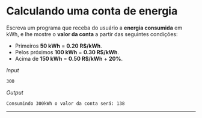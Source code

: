 # Calculando uma conta de energia

Escreva um programa que receba do usuário a **energia consumida** em kWh, e lhe mostre o **valor da conta** a partir das seguintes condições:
* Primeiros **50 kWh** = **0.20 R$/kWh**.
* Pelos próximos **100 kWh** = **0.30 R$/kWh**.
* Acima de **150 kWh** = **0.50 R$/kWh** + **20%**.

*Input*

```300```


*Output*

```Consumindo 300kWh o valor da conta será: 138```
___